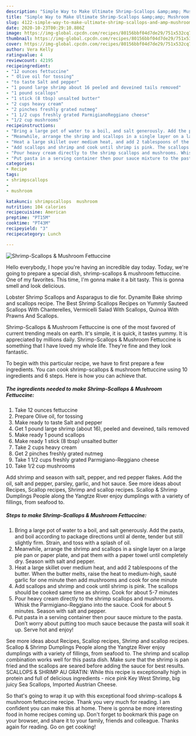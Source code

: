 ```yaml
---
description: "Simple Way to Make Ultimate Shrimp-Scallops &amp;amp; Mushroom Fettuccine"
title: "Simple Way to Make Ultimate Shrimp-Scallops &amp;amp; Mushroom Fettuccine"
slug: 4122-simple-way-to-make-ultimate-shrimp-scallops-and-amp-mushroom-fettuccine
date: 2020-10-23T00:29:10.886Z
image: https://img-global.cpcdn.com/recipes/80156bbf04d7de29/751x532cq70/shrimp-scallops-mushroom-fettuccine-recipe-main-photo.jpg
thumbnail: https://img-global.cpcdn.com/recipes/80156bbf04d7de29/751x532cq70/shrimp-scallops-mushroom-fettuccine-recipe-main-photo.jpg
cover: https://img-global.cpcdn.com/recipes/80156bbf04d7de29/751x532cq70/shrimp-scallops-mushroom-fettuccine-recipe-main-photo.jpg
author: Vera Kelly
ratingvalue: 4
reviewcount: 42195
recipeingredient:
- "12 ounces fettuccine"
- " Olive oil for tossing"
- "to taste Salt and pepper"
- "1 pound large shrimp about 16 peeled and deveined tails removed"
- "1 pound scallops"
- "1 stick (8 tbsp) unsalted butter"
- "2 cups heavy cream"
- "2 pinches freshly grated nutmeg"
- "1 1/2 cups freshly grated ParmigianoReggiano cheese"
- "1/2 cup mushrooms"
recipeinstructions:
- "Bring a large pot of water to a boil, and salt generously. Add the pasta, and boil according to package directions until al dente, tender but still slightly firm. Strain, and toss with a splash of oil."
- "Meanwhile, arrange the shrimp and scallops in a single layer on a large pie pan or paper plate, and pat them with a paper towel until completely dry. Season with salt and pepper."
- "Heat a large skillet over medium heat, and add 2 tablespoons of the butter. When the butter melts, raise the heat to medium-high, sauté garlic for one minute then add mushrooms and cook for one minute"
- "Add scallops and shrimp and cook until shrimp is pink. The scallops should be cooked same time as shrimp. Cook for about 5-7 minutes"
- "Pour heavy cream directly to the shrimp scallops and mushrooms. Whisk the Parmigiano-Reggiano into the sauce. Cook for about 5 minutes. Season with salt and pepper."
- "Put pasta in a serving container then pour sauce mixture to the pasta. Don’t worry about putting too much sauce because the pasta will soak it up. Serve hot and enjoy!"
categories:
- Recipe
tags:
- shrimpscallops
- 
- mushroom

katakunci: shrimpscallops  mushroom 
nutrition: 104 calories
recipecuisine: American
preptime: "PT15M"
cooktime: "PT43M"
recipeyield: "3"
recipecategory: Lunch

---
```



![Shrimp-Scallops &amp; Mushroom Fettuccine](https://img-global.cpcdn.com/recipes/80156bbf04d7de29/751x532cq70/shrimp-scallops-mushroom-fettuccine-recipe-main-photo.jpg)

Hello everybody, I hope you're having an incredible day today. Today, we're going to prepare a special dish, shrimp-scallops &amp; mushroom fettuccine. One of my favorites. This time, I'm gonna make it a bit tasty. This is gonna smell and look delicious.

Lobster Shrimp Scallops and Asparagus to die for. Dynamite Bake shrimp and scallops recipe. The Best Shrimp Scallops Recipes on Yummly Sauteed Scallops With Chanterelles, Vermicelli Salad With Scallops, Quinoa With Prawns And Scallops.

Shrimp-Scallops &amp; Mushroom Fettuccine is one of the most favored of current trending meals on earth. It's simple, it is quick, it tastes yummy. It is appreciated by millions daily. Shrimp-Scallops &amp; Mushroom Fettuccine is something that I have loved my whole life. They're fine and they look fantastic.


To begin with this particular recipe, we have to first prepare a few ingredients. You can cook shrimp-scallops &amp; mushroom fettuccine using 10 ingredients and 6 steps. Here is how you can achieve that.

<!--inarticleads1-->

##### The ingredients needed to make Shrimp-Scallops &amp; Mushroom Fettuccine:

1. Take 12 ounces fettuccine
1. Prepare  Olive oil, for tossing
1. Make ready to taste Salt and pepper
1. Get 1 pound large shrimp (about 16), peeled and deveined, tails removed
1. Make ready 1 pound scallops
1. Make ready 1 stick (8 tbsp) unsalted butter
1. Take 2 cups heavy cream
1. Get 2 pinches freshly grated nutmeg
1. Take 1 1/2 cups freshly grated Parmigiano-Reggiano cheese
1. Take 1/2 cup mushrooms


Add shrimp and season with salt, pepper, and red pepper flakes. Add the oil, salt and pepper, parsley, garlic, and hot sauce. See more ideas about Recipes, Scallop recipes, Shrimp and scallop recipes. Scallop &amp; Shrimp Dumplings People along the Yangtze River enjoy dumplings with a variety of fillings, from seafood to. 

<!--inarticleads2-->

##### Steps to make Shrimp-Scallops &amp; Mushroom Fettuccine:

1. Bring a large pot of water to a boil, and salt generously. Add the pasta, and boil according to package directions until al dente, tender but still slightly firm. Strain, and toss with a splash of oil.
1. Meanwhile, arrange the shrimp and scallops in a single layer on a large pie pan or paper plate, and pat them with a paper towel until completely dry. Season with salt and pepper.
1. Heat a large skillet over medium heat, and add 2 tablespoons of the butter. When the butter melts, raise the heat to medium-high, sauté garlic for one minute then add mushrooms and cook for one minute
1. Add scallops and shrimp and cook until shrimp is pink. The scallops should be cooked same time as shrimp. Cook for about 5-7 minutes
1. Pour heavy cream directly to the shrimp scallops and mushrooms. Whisk the Parmigiano-Reggiano into the sauce. Cook for about 5 minutes. Season with salt and pepper.
1. Put pasta in a serving container then pour sauce mixture to the pasta. Don’t worry about putting too much sauce because the pasta will soak it up. Serve hot and enjoy!


See more ideas about Recipes, Scallop recipes, Shrimp and scallop recipes. Scallop &amp; Shrimp Dumplings People along the Yangtze River enjoy dumplings with a variety of fillings, from seafood to. The shrimp and scallop combination works well for this pasta dish. Make sure that the shrimp is pan fried and the scallops are seared before adding the sauce for best results. SCALLOPS &amp; SHRIMP AU GRATIN: While this recipe is exceptionally high in protein and full of delicious ingredients - nice pink Key West Shrimp, big juicy Sea Scallops, Imported Austrian Cheese. 

So that's going to wrap it up with this exceptional food shrimp-scallops &amp; mushroom fettuccine recipe. Thank you very much for reading. I am confident you can make this at home. There is gonna be more interesting food in home recipes coming up. Don't forget to bookmark this page on your browser, and share it to your family, friends and colleague. Thanks again for reading. Go on get cooking!
